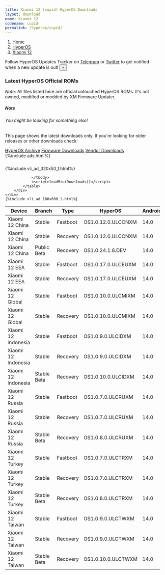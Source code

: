 ```yaml
---
title: Xiaomi 12 (cupid) HyperOS Downloads
layout: download
name: Xiaomi 12
codename: cupid
permalink: /hyperos/cupid/
---
```

<nav aria-label="breadcrumb">
    <ol class="breadcrumb">
        <li class="breadcrumb-item"><a href="/">Home</a></li>
        <li class="breadcrumb-item"><a href="/hyperos/">HyperOS</a></li>
        <li class="breadcrumb-item active" aria-current="page"><a href="/hyperos/cupid/">Xiaomi 12</a></li>
    </ol>
</nav>
<div class="alert alert-primary alert-dismissible fade show" role="alert">
    Follow HyperOS Updates Tracker on <a href="https://t.me/MIUIUpdatesTracker" class="alert-link">Telegram</a>
     or <a href="https://twitter.com/MiFwUpdater" class="alert-link">Twitter</a> to get notified when a new update is out!
    <button type="button" class="close" data-dismiss="alert" aria-label="Close">
        <span aria-hidden="true">&times;</span>
    </button>
</div>

### Latest HyperOS Official ROMs
*Note*: All files listed here are official untouched HyperOS ROMs. It's not owned, modified or modded by XM Firmware Updater.
<div class="card">
  <div class="card-body">
    <h5 class="card-title">Note</h5>
    <h6 class="card-subtitle mb-2 text-muted">You might be looking for something else!</h6>
    <p class="card-text">This page shows the latest downloads only.
     If you're looking for older releases or other downloads check:</p>
    <a href="/archive/hyperos/cupid/" class="card-link">HyperOS Archive</a>
    <a href="/firmware/cupid/" class="card-link">Firmware Downloads</a>
    <a href="/vendor/cupid/" class="card-link">Vendor Downloads</a>
  </div>
</div>
{%include ads.html%}
<div class="row justify-content-center">
    <div class="col-10">
        <div class="table-responsive-md" style="margin-top: 25px;">
            {%include vli_ad_320x50_1.html%}
            <table id="miui" class="display dt-responsive nowrap compact table table-striped table-hover table-sm">
                <thead class="thead-dark">
                    <tr>
                        <th data-ref="device">Device</th>
                        <th data-ref="branch">Branch</th>
                        <th data-ref="type">Type</th>
                        <th data-ref="miui">HyperOS</th>
                        <th data-ref="android">Android</th>
                        <th data-ref="size">Size</th>
                        <th data-ref="size">Date</th>
                        <th data-ref="link">Link</th>
                    </tr>
                </thead>
                <tbody>
                <tr><td>Xiaomi 12 China</td><td>Stable</td><td>Fastboot</td><td>OS1.0.12.0.ULCCNXM</td><td>14.0</td><td>7.2 GB</td><td>2024-12-26</td><td><a href="/hyperos/cupid/stable/OS1.0.12.0.ULCCNXM/">Download</a></td></tr>
<tr><td>Xiaomi 12 China</td><td>Stable</td><td>Recovery</td><td>OS1.0.12.0.ULCCNXM</td><td>14.0</td><td>5.7 GB</td><td>2025-01-03</td><td><a href="/hyperos/cupid/stable/OS1.0.12.0.ULCCNXM/">Download</a></td></tr>
<tr><td>Xiaomi 12 China</td><td>Public Beta</td><td>Recovery</td><td>OS1.0.24.1.8.DEV</td><td>14.0</td><td>5.7 GB</td><td>2024-01-12</td><td><a href="/hyperos/cupid/public beta/OS1.0.24.1.8.DEV/">Download</a></td></tr>
<tr><td>Xiaomi 12 EEA</td><td>Stable</td><td>Fastboot</td><td>OS1.0.17.0.ULCEUXM</td><td>14.0</td><td>6.2 GB</td><td>2024-12-30</td><td><a href="/hyperos/cupid/stable/OS1.0.17.0.ULCEUXM/">Download</a></td></tr>
<tr><td>Xiaomi 12 EEA</td><td>Stable</td><td>Recovery</td><td>OS1.0.17.0.ULCEUXM</td><td>14.0</td><td>5.2 GB</td><td>2025-01-09</td><td><a href="/hyperos/cupid/stable/OS1.0.17.0.ULCEUXM/">Download</a></td></tr>
<tr><td>Xiaomi 12 Global</td><td>Stable</td><td>Fastboot</td><td>OS1.0.10.0.ULCMIXM</td><td>14.0</td><td>6.4 GB</td><td>2024-12-26</td><td><a href="/hyperos/cupid/stable/OS1.0.10.0.ULCMIXM/">Download</a></td></tr>
<tr><td>Xiaomi 12 Global</td><td>Stable</td><td>Recovery</td><td>OS1.0.10.0.ULCMIXM</td><td>14.0</td><td>5.2 GB</td><td>2025-01-09</td><td><a href="/hyperos/cupid/stable/OS1.0.10.0.ULCMIXM/">Download</a></td></tr>
<tr><td>Xiaomi 12 Indonesia</td><td>Stable</td><td>Fastboot</td><td>OS1.0.9.0.ULCIDXM</td><td>14.0</td><td>6.3 GB</td><td>2024-11-26</td><td><a href="/hyperos/cupid/stable/OS1.0.9.0.ULCIDXM/">Download</a></td></tr>
<tr><td>Xiaomi 12 Indonesia</td><td>Stable</td><td>Recovery</td><td>OS1.0.9.0.ULCIDXM</td><td>14.0</td><td>5.0 GB</td><td>2024-12-05</td><td><a href="/hyperos/cupid/stable/OS1.0.9.0.ULCIDXM/">Download</a></td></tr>
<tr><td>Xiaomi 12 Indonesia</td><td>Stable Beta</td><td>Recovery</td><td>OS1.0.10.0.ULCIDXM</td><td>14.0</td><td>5.0 GB</td><td>2025-01-14</td><td><a href="/hyperos/cupid/stable beta/OS1.0.10.0.ULCIDXM/">Download</a></td></tr>
<tr><td>Xiaomi 12 Russia</td><td>Stable</td><td>Fastboot</td><td>OS1.0.7.0.ULCRUXM</td><td>14.0</td><td>6.1 GB</td><td>2024-11-26</td><td><a href="/hyperos/cupid/stable/OS1.0.7.0.ULCRUXM/">Download</a></td></tr>
<tr><td>Xiaomi 12 Russia</td><td>Stable</td><td>Recovery</td><td>OS1.0.7.0.ULCRUXM</td><td>14.0</td><td>5.0 GB</td><td>2024-12-09</td><td><a href="/hyperos/cupid/stable/OS1.0.7.0.ULCRUXM/">Download</a></td></tr>
<tr><td>Xiaomi 12 Russia</td><td>Stable Beta</td><td>Recovery</td><td>OS1.0.8.0.ULCRUXM</td><td>14.0</td><td>5.0 GB</td><td>2025-01-16</td><td><a href="/hyperos/cupid/stable beta/OS1.0.8.0.ULCRUXM/">Download</a></td></tr>
<tr><td>Xiaomi 12 Turkey</td><td>Stable</td><td>Fastboot</td><td>OS1.0.7.0.ULCTRXM</td><td>14.0</td><td>6.0 GB</td><td>2024-11-26</td><td><a href="/hyperos/cupid/stable/OS1.0.7.0.ULCTRXM/">Download</a></td></tr>
<tr><td>Xiaomi 12 Turkey</td><td>Stable</td><td>Recovery</td><td>OS1.0.7.0.ULCTRXM</td><td>14.0</td><td>5.0 GB</td><td>2024-12-09</td><td><a href="/hyperos/cupid/stable/OS1.0.7.0.ULCTRXM/">Download</a></td></tr>
<tr><td>Xiaomi 12 Turkey</td><td>Stable Beta</td><td>Recovery</td><td>OS1.0.8.0.ULCTRXM</td><td>14.0</td><td>5.0 GB</td><td>2025-01-16</td><td><a href="/hyperos/cupid/stable beta/OS1.0.8.0.ULCTRXM/">Download</a></td></tr>
<tr><td>Xiaomi 12 Taiwan</td><td>Stable</td><td>Fastboot</td><td>OS1.0.9.0.ULCTWXM</td><td>14.0</td><td>5.7 GB</td><td>2024-11-25</td><td><a href="/hyperos/cupid/stable/OS1.0.9.0.ULCTWXM/">Download</a></td></tr>
<tr><td>Xiaomi 12 Taiwan</td><td>Stable</td><td>Recovery</td><td>OS1.0.9.0.ULCTWXM</td><td>14.0</td><td>4.9 GB</td><td>2024-12-09</td><td><a href="/hyperos/cupid/stable/OS1.0.9.0.ULCTWXM/">Download</a></td></tr>
<tr><td>Xiaomi 12 Taiwan</td><td>Stable Beta</td><td>Recovery</td><td>OS1.0.10.0.ULCTWXM</td><td>14.0</td><td>4.9 GB</td><td>2025-01-16</td><td><a href="/hyperos/cupid/stable beta/OS1.0.10.0.ULCTWXM/">Download</a></td></tr>

                </tbody>
                <script>loadMiuiDownloads()</script>
            </table>
        </div>
    </div>
    {%include vli_ad_160x600_1.html%}
</div>

